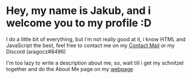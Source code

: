 # Hey, my name is Jakub, and i welcome you to my profile :D

I do a little bit of everything, but i'm not really good at it, i know HTML and JavaScript the best, feel free to contact me on my [Contact Mail](mailto:contact@aragocz.com) or my Discord (aragocz#8496)

I'm too lazy to write a description about me, so, wait till i get my schnitzel together and do the About Me page on my [webpage](http://aragocz.com)
